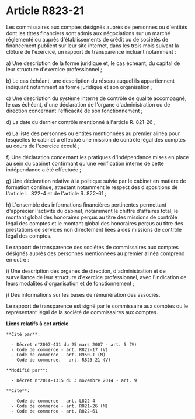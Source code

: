 # Article R823-21

Les commissaires aux comptes désignés auprès de personnes ou d'entités dont les titres financiers sont admis aux négociations
sur un marché réglementé ou auprès d'établissements de crédit ou de sociétés de financement  publient sur leur site internet,
dans les trois mois suivant la clôture de l'exercice, un rapport de transparence incluant notamment : 

a) Une description de la forme juridique et, le cas échéant, du capital de leur structure d'exercice professionnel ; 

b) Le cas échéant, une description du réseau auquel ils appartiennent indiquant notamment sa forme juridique et son
organisation ; 

c) Une description du système interne de contrôle de qualité accompagné, le cas échéant, d'une déclaration de l'organe
d'administration ou de direction concernant l'efficacité de son fonctionnement ; 

d) La date du dernier contrôle mentionné à l'article R. 821-26 ; 

e) La liste des personnes ou entités mentionnées au premier alinéa pour lesquelles le cabinet a effectué une mission de
contrôle légal des comptes au cours de l'exercice écoulé ; 

f) Une déclaration concernant les pratiques d'indépendance mises en place au sein du cabinet confirmant qu'une vérification
interne de cette indépendance a été effectuée ; 

g) Une déclaration relative à la politique suivie par le cabinet en matière de formation continue, attestant notamment le
respect des dispositions de l'article L. 822-4 et de l'article R. 822-61 ; 

h) L'ensemble des informations financières pertinentes permettant d'apprécier l'activité du cabinet, notamment le chiffre
d'affaires total, le montant global des honoraires perçus au titre des missions de contrôle légal des comptes et le montant
global des honoraires perçus au titre des prestations de services non directement liées à des missions de contrôle légal des
comptes. 

Le rapport de transparence des sociétés de commissaires aux comptes désignés auprès des personnes mentionnées au premier
alinéa comprend en outre : 

i) Une description des organes de direction, d'administration et de surveillance de leur structure d'exercice professionnel,
avec l'indication de leurs modalités d'organisation et de fonctionnement ; 

j) Des informations sur les bases de rémunération des associés. 

Le rapport de transparence est signé par le commissaire aux comptes ou le représentant légal de la société de commissaires
aux comptes.

**Liens relatifs à cet article**

	**Cité par**:

	  - Décret n°2007-431 du 25 mars 2007 - art. 5 (V)
	  - Code de commerce - art. R822-17 (V)
	  - Code de commerce - art. R950-1 (M)
	  - Code de commerce. - art. R823-21 (V)

	**Modifié par**:

	  - Décret n°2014-1315 du 3 novembre 2014 - art. 9

	**Cite**:

	  - Code de commerce - art. L822-4
	  - Code de commerce - art. R821-26 (M)
	  - Code de commerce - art. R822-61
